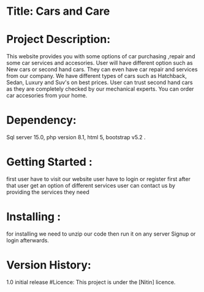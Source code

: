 # Title: Cars and Care
# Project Description:
This website provides you with some options of car purchasing ,repair and some car services and accesories. User will have different option such as New cars or second hand cars. They can even have car repair and services from our company. We have different types of cars such as Hatchback, Sedan, Luxury and Suv's on best prices. User can trust second hand cars as they are completely checked by our mechanical experts. You can order car accesories from your home.
# Dependency: 
Sql server 15.0,
php version 8.1,
html 5,
bootstrap v5.2 .

# Getting Started :
 first user have to visit our website
 user have to login or register first
 after that user get an option of different services
 user can contact us by providing the services they need
 # Installing :
  for installing we need to unzip our code then run it on any server
  Signup or login afterwards.
  # Version History:
  1.0 initial release
  #Licence:
  This project is under the [Nitin] licence.
  
